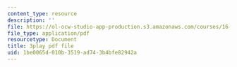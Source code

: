 ```yaml
---
content_type: resource
description: ''
file: https://ol-ocw-studio-app-production.s3.amazonaws.com/courses/16-885j-aircraft-systems-engineering-fall-2005/1be0065d010b3519ad743b4bfe82942a_OksC02Xqe7Q.pdf
file_type: application/pdf
resourcetype: Document
title: 3play pdf file
uid: 1be0065d-010b-3519-ad74-3b4bfe82942a
---
```

